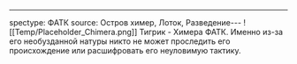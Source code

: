---
spectype: ФАТК
source: Остров химер, Лоток, Разведение---
![[Temp/Placeholder_Chimera.png]]
Тигрик - Химера ФАТК. Именно из-за его необузданной натуры никто не может проследить его происхождение или расшифровать его неуловимую тактику.
